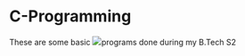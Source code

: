 # C-Programming
These are some basic <img src="https://img.icons8.com/color/50/000000/c-programming.png"/>programs done during my B.Tech S2
